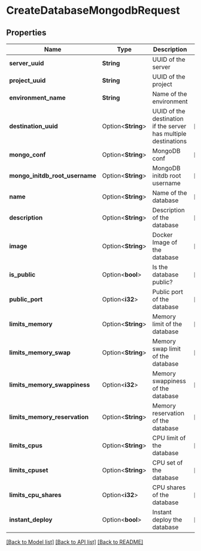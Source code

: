 # CreateDatabaseMongodbRequest

## Properties

Name | Type | Description | Notes
------------ | ------------- | ------------- | -------------
**server_uuid** | **String** | UUID of the server | 
**project_uuid** | **String** | UUID of the project | 
**environment_name** | **String** | Name of the environment | 
**destination_uuid** | Option<**String**> | UUID of the destination if the server has multiple destinations | [optional]
**mongo_conf** | Option<**String**> | MongoDB conf | [optional]
**mongo_initdb_root_username** | Option<**String**> | MongoDB initdb root username | [optional]
**name** | Option<**String**> | Name of the database | [optional]
**description** | Option<**String**> | Description of the database | [optional]
**image** | Option<**String**> | Docker Image of the database | [optional]
**is_public** | Option<**bool**> | Is the database public? | [optional]
**public_port** | Option<**i32**> | Public port of the database | [optional]
**limits_memory** | Option<**String**> | Memory limit of the database | [optional]
**limits_memory_swap** | Option<**String**> | Memory swap limit of the database | [optional]
**limits_memory_swappiness** | Option<**i32**> | Memory swappiness of the database | [optional]
**limits_memory_reservation** | Option<**String**> | Memory reservation of the database | [optional]
**limits_cpus** | Option<**String**> | CPU limit of the database | [optional]
**limits_cpuset** | Option<**String**> | CPU set of the database | [optional]
**limits_cpu_shares** | Option<**i32**> | CPU shares of the database | [optional]
**instant_deploy** | Option<**bool**> | Instant deploy the database | [optional]

[[Back to Model list]](../README.md#documentation-for-models) [[Back to API list]](../README.md#documentation-for-api-endpoints) [[Back to README]](../README.md)



